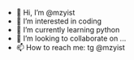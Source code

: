 - 👋 Hi, I’m @mzyist
- 👀 I’m interested in coding
- 🌱 I’m currently learning python
- 💞️ I’m looking to collaborate on ...
- 📫 How to reach me: tg @mzyist

<!---
mzyist/mzyist is a ✨ special ✨ repository because its `README.md` (this file) appears on your GitHub profile.
You can click the Preview link to take a look at your changes.
--->

